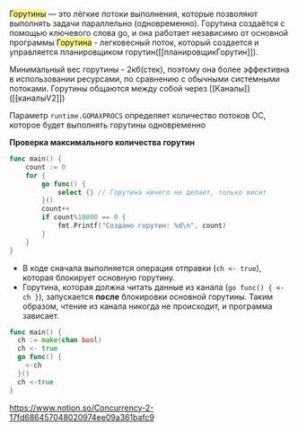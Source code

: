 
<span style="background:#fff88f">Горутины</span> — это лёгкие потоки выполнения, которые позволяют выполнять задачи параллельно (одновременно). Горутина создаётся с помощью ключевого слова go, и она работает независимо от основной программы 
<span style="background:#fff88f">Горутина</span> - легковесный поток, который создается и управляется планировщиком горутин([[планировщикГорутин]]).

Минимальный вес горутины - 2кб(стек), поэтому она более эффективна в использовании ресурсами, по сравнению с обычными системными потоками. Горутины общаются между собой через [[Каналы]] ([[каналыV2]])

Параметр `runtime.GOMAXPROCS` определяет количество потоков ОС, которое будет выполнять горутины одновременно

**Проверка максимального количества горутин**
```go
func main() {
	count := 0
	for {
		go func() {
			select {} // Горутина ничего не делает, только висит
		}()
		count++
		if count%10000 == 0 {
			fmt.Printf("Создано горутин: %d\n", count)
		}
	}
}
```

- В коде сначала выполняется операция отправки (`ch <- true`), которая блокирует основную горутину. 
- Горутина, которая должна читать данные из канала (`go func() { <-ch }`), запускается **после** блокировки основной горутины. Таким образом, чтение из канала никогда не происходит, и программа зависает.
```go
func main() {
  ch := make(chan bool)
  ch <- true
  go func() {
    <-ch
  }()
  ch <-true
}
```

https://www.notion.so/Concurrency-2-17fd686457048020974ee09a361bafc9


